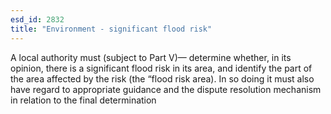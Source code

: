 ```yaml
---
esd_id: 2832
title: "Environment - significant flood risk"
---
```


A local authority must (subject to Part V)—
determine whether, in its opinion, there is a significant flood risk in its area, and
identify the part of the area affected by the risk (the “flood risk area).
In so doing it must also have regard to appropriate guidance and the dispute resolution mechanism in relation to the final determination

